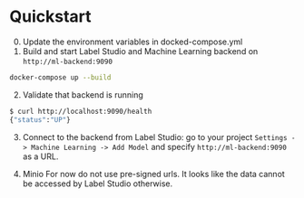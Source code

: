 # Quickstart

0. Update the environment variables in docked-compose.yml
1. Build and start Label Studio and Machine Learning backend on `http://ml-backend:9090`

```bash
docker-compose up --build
```

2. Validate that backend is running

```bash
$ curl http://localhost:9090/health
{"status":"UP"}
```

3. Connect to the backend from Label Studio: go to your project `Settings -> Machine Learning -> Add Model` and specify `http://ml-backend:9090` as a URL.

4. Minio
For now do not use pre-signed urls. It looks like the data cannot be accessed by Label Studio otherwise.
